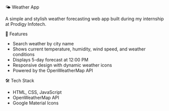 🌤️ Weather App

A simple and stylish weather forecasting web app built during my internship at Prodigy Infotech.

🔧 Features

- Search weather by city name
- Shows current temperature, humidity, wind speed, and weather conditions
- Displays 5-day forecast at 12:00 PM
- Responsive design with dynamic weather icons
- Powered by the OpenWeatherMap API

🛠️ Tech Stack

- HTML, CSS, JavaScript
- OpenWeatherMap API
- Google Material Icons
